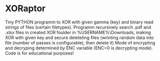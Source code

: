 # XORaptor
Tiny PYTHON programm to XOR with given gamma (key) and binary read strings of files (certain filetypes).
Programm recursively search .pdf and .xlsx files in created XOR foulder in %USERNAME%\Downloads, 
making XOR with given key and secure deleteting files (wrinting random data into file (number of passes is configurable), then delete it) 
Mode of encrypting and decryping determined by ENC variable (ENC=0 is decrypting mode).
Code is for educational purposes!
